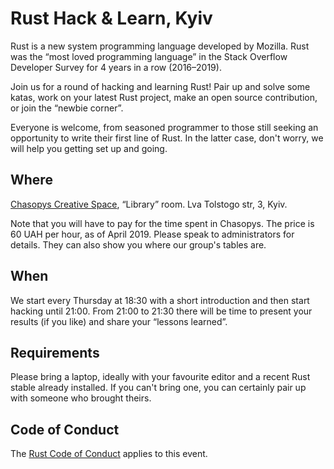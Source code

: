 # Rust Hack & Learn, Kyiv

Rust is a new system programming language developed by Mozilla.  Rust was the “most loved programming language” in the Stack Overflow Developer Survey for 4 years in a row (2016–2019).

Join us for a round of hacking and learning Rust!  Pair up and solve some katas, work on your latest Rust project, make an open source contribution, or join the “newbie corner”.

Everyone is welcome, from seasoned programmer to those still seeking an opportunity to write their first line of Rust.  In the latter case, don't worry, we will help you getting set up and going.

## Where

[Chasopys Creative Space](http://www.chasopys.ua/page/events-eng.html), “Library” room.
Lva Tolstogo str, 3, Kyiv.

Note that you will have to pay for the time spent in Chasopys.  The price is 60 UAH per hour, as of April 2019.  Please speak to administrators for details. They can also show you where our group's tables are.

## When

We start every Thursday at 18:30 with a short introduction and then start hacking until 21:00.  From 21:00 to 21:30 there will be time to present your results (if you like) and share your “lessons learned”.

## Requirements

Please bring a laptop, ideally with your favourite editor and a recent Rust stable already installed.  If you can't bring one, you can certainly pair up with someone who brought theirs.

## Code of Conduct

The [Rust Code of Conduct](https://www.rust-lang.org/policies/code-of-conduct) applies to this event.
